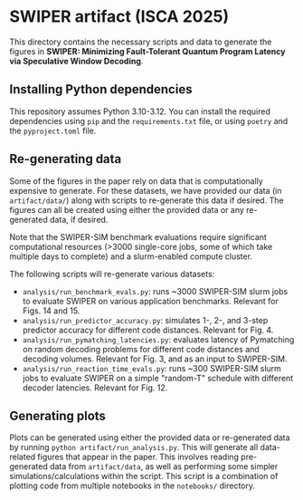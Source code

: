 # SWIPER artifact (ISCA 2025)

This directory contains the necessary scripts and data to generate the figures
in **SWIPER: Minimizing Fault-Tolerant Quantum Program Latency via Speculative
Window Decoding**.

## Installing Python dependencies
This repository assumes Python 3.10-3.12. You can install the required dependencies
using `pip` and the `requirements.txt` file, or using `poetry` and the
`pyproject.toml` file.

## Re-generating data
Some of the figures in the paper rely on data that is computationally expensive
to generate. For these datasets, we have provided our data (in `artifact/data/`)
along with scripts to re-generate this data if desired. The figures can all be
created using either the provided data or any re-generated data, if desired.

Note that the SWIPER-SIM
benchmark evaluations require significant computational resources (>3000
single-core jobs, some of which take multiple days to complete) and a
slurm-enabled compute cluster.

The following scripts will re-generate various datasets:

- `analysis/run_benchmark_evals.py`: runs ~3000 SWIPER-SIM slurm jobs to evaluate
  SWIPER on various application benchmarks. Relevant for Figs. 14 and 15.
- `analysis/run_predictor_accuracy.py`: simulates 1-, 2-, and 3-step predictor
  accuracy for different code distances. Relevant for Fig. 4.
- `analysis/run_pymatching_latencies.py`: evaluates latency of Pymatching on
  random decoding problems for different code distances and decoding volumes.
  Relevant for Fig. 3, and as an input to SWIPER-SIM.
- `analysis/run_reaction_time_evals.py`: runs ~300 SWIPER-SIM slurm jobs to
  evaluate SWIPER on a simple "random-T" schedule with different decoder
  latencies. Relevant for Fig. 12.

## Generating plots
Plots can be generated using either the provided data or re-generated data by
running `python artifact/run_analysis.py`. This will generate all data-related
figures that appear in the paper. This involves reading pre-generated data from
`artifact/data`, as well as performing some simpler simulations/calculations
within the script. This script is a combination of
plotting code from multiple notebooks in the `notebooks/` directory.


